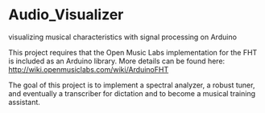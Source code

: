 # Audio_Visualizer
visualizing musical characteristics with signal processing on Arduino 

This project requires that the Open Music Labs implementation for the FHT is included as an Arduino library. More details can be found here:
http://wiki.openmusiclabs.com/wiki/ArduinoFHT

The goal of this project is to implement a spectral analyzer, a robust tuner, and eventually a transcriber for dictation and to become a musical training assistant.
